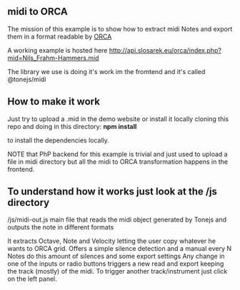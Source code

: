 ## midi to ORCA

The mission of this example is to show how to extract midi Notes and export them in a format readable by [ORCA](https://github.com/hundredrabbits/orca)

A working example is hosted here http://api.slosarek.eu/orca/index.php?mid=Nils_Frahm-Hammers.mid

The library we use is doing it's work im the fromtend and it's called
@tonejs/midi

## How to make it work

Just try to upload a .mid in the demo website or install it locally cloning this repo and doing in this directory:
**npm install**

to install the dependencies locally.

NOTE that PhP backend for this example is trivial and just used to upload a file in midi directory but all the midi to ORCA transformation happens in the frontend.

## To understand how it works just look at the /js directory

/js/midi-out.js main file that reads the midi object generated by Tonejs and outputs the note in different formats

It extracts Octave, Note and Velocity letting the user copy whatever he wants to ORCA grid.
Offers a simple silence detection and a manual every N Notes do this amount of silences and some export settings
Any change in one of the inputs or radio buttons triggers a new read and export keeping the track (mostly) of the midi. To trigger another track/instrument just click on the left panel.
